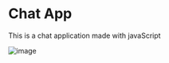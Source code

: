 # Chat App
This is a chat application made with javaScript

![image](https://user-images.githubusercontent.com/9675166/94815759-496f2100-03d1-11eb-8fed-ef653867be12.png)
